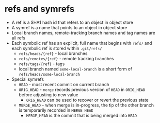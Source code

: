 # refs and symrefs

* A ref is a SHA1 hash id that refers to an object in object store
* A symref is a name that points to an object in object store
* Local branch names, remote-tracking branch names and tag names are all refs
* Each symbolic ref has an explicit, full name that begins with `refs/` and each symbolic ref is stored within `.git/refs/`
  * `refs/heads/{ref}` - local branches
  * `refs/remotes/{ref}` - remote tracking branches
  * `refs/tags/{ref}` - tags
  * local branch named `some-local-branch` is a short form of `refs/heads/some-local-branch`
* Special symrefs
  * `HEAD` - most recent commit on current branch
  * `ORIG_HEAD` - `merge` records previous version of `HEAD` in `ORIG_HEAD` before adjusting to new value
    * `ORIG_HEAD` can be used to recover or revert the previous state
  * `MERGE_HEAD` - when merge is in-progress, the tip of the other branch is temporarily recorded in `MERGE HEAD`
    * `MERGE_HEAD` is the commit that is being merged into `HEAD`
